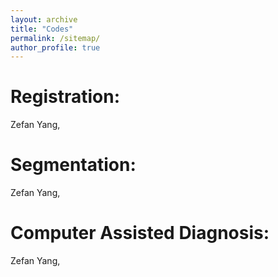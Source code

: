 ```yaml
---
layout: archive
title: "Codes"
permalink: /sitemap/
author_profile: true
---
```



Registration:
======
Zefan Yang, 


Segmentation:
======
Zefan Yang, 


Computer Assisted Diagnosis:
======
Zefan Yang, 

